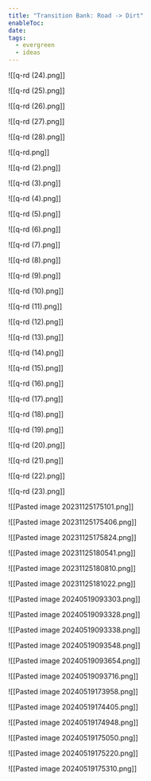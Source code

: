 ```yaml
---
title: "Transition Bank: Road -> Dirt"
enableToc: 
date: 
tags:
  - evergreen
  - ideas
---
```

![[q-rd (24).png]]

![[q-rd (25).png]]

![[q-rd (26).png]]

![[q-rd (27).png]]

![[q-rd (28).png]]

![[q-rd.png]]

![[q-rd (2).png]]

![[q-rd (3).png]]

![[q-rd (4).png]]

![[q-rd (5).png]]

![[q-rd (6).png]]

![[q-rd (7).png]]

![[q-rd (8).png]]

![[q-rd (9).png]]

![[q-rd (10).png]]

![[q-rd (11).png]]

![[q-rd (12).png]]

![[q-rd (13).png]]

![[q-rd (14).png]]

![[q-rd (15).png]]

![[q-rd (16).png]]

![[q-rd (17).png]]

![[q-rd (18).png]]

![[q-rd (19).png]]

![[q-rd (20).png]]

![[q-rd (21).png]]

![[q-rd (22).png]]

![[q-rd (23).png]]

![[Pasted image 20231125175101.png]]

![[Pasted image 20231125175406.png]]

![[Pasted image 20231125175824.png]]

![[Pasted image 20231125180541.png]]

![[Pasted image 20231125180810.png]]

![[Pasted image 20231125181022.png]]

![[Pasted image 20240519093303.png]]

![[Pasted image 20240519093328.png]]

![[Pasted image 20240519093338.png]]

![[Pasted image 20240519093548.png]]

![[Pasted image 20240519093654.png]]

![[Pasted image 20240519093716.png]]

![[Pasted image 20240519173958.png]]

![[Pasted image 20240519174405.png]]

![[Pasted image 20240519174948.png]]

![[Pasted image 20240519175050.png]]

![[Pasted image 20240519175220.png]]

![[Pasted image 20240519175310.png]]

